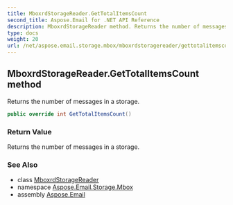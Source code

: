 ```yaml
---
title: MboxrdStorageReader.GetTotalItemsCount
second_title: Aspose.Email for .NET API Reference
description: MboxrdStorageReader method. Returns the number of messages in a storage
type: docs
weight: 20
url: /net/aspose.email.storage.mbox/mboxrdstoragereader/gettotalitemscount/
---
```

## MboxrdStorageReader.GetTotalItemsCount method

Returns the number of messages in a storage.

```csharp
public override int GetTotalItemsCount()
```

### Return Value

Returns the number of messages in a storage.

### See Also

* class [MboxrdStorageReader](../)
* namespace [Aspose.Email.Storage.Mbox](../../mboxrdstoragereader/)
* assembly [Aspose.Email](../../../)


